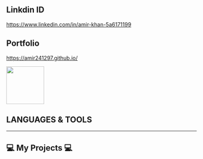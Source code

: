## Linkdin ID
https://www.linkedin.com/in/amir-khan-5a6171199
## Portfolio
https://amir241297.github.io/

<div display='flex'>
<img width="100" src='https://the-decoder.com/wp-content/uploads/2022/11/cute_robot_AI_assistant_DALL%C2%B7E-2022e.png' /> <h2>LANGUAGES & TOOLS</h2>
</div>

<hr/>

## 💻 My Projects 💻

